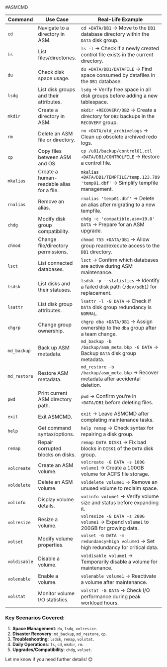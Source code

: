 #ASMCMD

| **Command**      | **Use Case**                                   | **Real-Life Example**                                                                 |
|------------------|-----------------------------------------------|---------------------------------------------------------------------------------------|
| `cd`             | Navigate to a directory in ASM.               | `cd +DATA/DB1` → Move to the `DB1` database directory within the `DATA` disk group.    |
| `ls`             | List files/directories.                       | `ls -l` → Check if a newly created control file exists in the current directory.      |
| `du`             | Check disk space usage.                       | `du +DATA/DB1/DATAFILE` → Find space consumed by datafiles in the `DB1` database.      |
| `lsdg`           | List disk groups and their attributes.        | `lsdg` → Verify free space in all disk groups before adding a new tablespace.          |
| `mkdir`          | Create a directory in ASM.                    | `mkdir +RECOVERY/DB2` → Create a directory for `DB2` backups in the `RECOVERY` group.  |
| `rm`             | Delete an ASM file or directory.              | `rm +DATA/old_archivelogs` → Clean up obsolete archived redo logs.                     |
| `cp`             | Copy files between ASM and OS.                | `cp /u01/backup/control01.ctl +DATA/DB1/CONTROLFILE` → Restore a control file.         |
| `mkalias`        | Create a human-readable alias for a file.     | `mkalias +DATA/DB1/TEMPFILE/temp.123.789 'temp01.dbf'` → Simplify tempfile management. |
| `rnalias`        | Remove an alias.                              | `rnalias 'temp01.dbf'` → Delete an alias after migrating to a new tempfile.            |
| `chdg`           | Modify disk group compatibility.              | `chdg -c 'compatible.asm=19.0' DATA` → Prepare for an ASM upgrade.                     |
| `chmod`          | Change file/directory permissions.            | `chmod 755 +DATA/DB1` → Allow group read/execute access to the `DB1` directory.        |
| `lsct`           | List connected databases.                     | `lsct` → Confirm which databases are active during ASM maintenance.                    |
| `lsdsk`          | List disks and their statuses.                | `lsdsk -p --statistics` → Identify a failed disk path (`/dev/sdb1`) for replacement.   |
| `lsattr`         | List disk group attributes.                   | `lsattr -l -G DATA` → Check if `DATA` disk group redundancy is `NORMAL`.               |
| `chgrp`          | Change group ownership.                       | `chgrp dba +DATA/DB1` → Assign ownership to the `dba` group after a team change.       |
| `md_backup`      | Back up ASM metadata.                         | `md_backup -b /backup/asm_meta.bkp -G DATA` → Backup `DATA` disk group metadata.       |
| `md_restore`     | Restore ASM metadata.                         | `md_restore -b /backup/asm_meta.bkp` → Recover metadata after accidental deletion.     |
| `pwd`            | Print current ASM directory path.             | `pwd` → Confirm you’re in `+DATA/DB1` before deleting files.                           |
| `exit`           | Exit ASMCMD.                                  | `exit` → Leave ASMCMD after completing maintenance tasks.                             |
| `help`           | Get command syntax/options.                   | `help remap` → Check syntax for repairing a disk group.                                |
| `remap`          | Repair corrupted blocks on disks.             | `remap DATA DISK1` → Fix bad blocks in `DISK1` of the `DATA` disk group.               |
| `volcreate`      | Create an ASM volume.                         | `volcreate -G DATA -s 100G volume1` → Create a 100GB volume for ACFS file storage.     |
| `voldelete`      | Delete an ASM volume.                         | `voldelete volume1` → Remove an unused volume to reclaim space.                       |
| `volinfo`        | Display volume details.                       | `volinfo volume1` → Verify volume size and status before expanding it.                |
| `volresize`      | Resize a volume.                              | `volresize -G DATA -s 200G volume1` → Expand `volume1` to 200GB for growing data.      |
| `volset`         | Modify volume properties.                     | `volset -G DATA -m redundancy=high volume1` → Set high redundancy for critical data.  |
| `voldisable`     | Disable a volume.                             | `voldisable volume1` → Temporarily disable a volume for maintenance.                  |
| `volenable`      | Enable a volume.                              | `volenable volume1` → Reactivate a volume after maintenance.                          |
| `volstat`        | Monitor volume I/O statistics.                | `volstat -G DATA` → Check I/O performance during peak workload hours.                 |

### Key Scenarios Covered:  
1. **Space Management**: `du`, `lsdg`, `volresize`.  
2. **Disaster Recovery**: `md_backup`, `md_restore`, `cp`.  
3. **Troubleshooting**: `lsdsk`, `remap`, `volstat`.  
4. **Daily Operations**: `ls`, `cd`, `mkdir`, `rm`.  
5. **Upgrades/Compatibility**: `chdg`, `volset`.  

Let me know if you need further details! 😊
